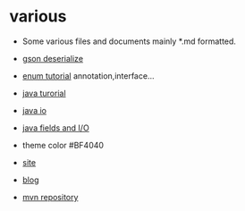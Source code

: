 # various
- Some various files and documents mainly *.md formatted.

- [gson deserialize](http://www.javacreed.com/gson-deserialiser-example/)
- [enum tutorial](https://docs.oracle.com/javase/tutorial/java/javaOO/enum.html) annotation,interface...
- [java turorial](http://www.tutorialspoint.com/java)
- [java io](http://www.tutorialspoint.com/java/java_files_io.htm)
- [java fields and I/O](http://www.cnblogs.com/oubo/archive/2012/01/06/2394638.html)
- theme color #BF4040
- [site](http://how2j.cn/?73)
- [blog](http://www.ruanyifeng.com/blog/)
- [mvn repository](http://mvnrepository.com/)
